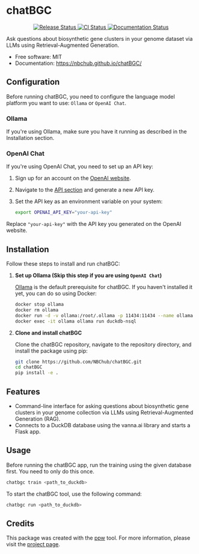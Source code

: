 # chatBGC

<p align="center">
<a href="https://pypi.python.org/pypi/chatbgc">
    <img src="https://img.shields.io/pypi/v/chatbgc.svg"
        alt = "Release Status">
</a>

<a href="https://github.com/NBChub/chatBGC/actions">
    <img src="https://github.com/NBChub/chatBGC/actions/workflows/main.yml/badge.svg?branch=release" alt="CI Status">
</a>

<a href="https://nbchub.github.io/chatBGC/">
    <img src="https://img.shields.io/website/https/nbchub.github.io/chatBGC/index.html.svg?label=docs&down_message=unavailable&up_message=available" alt="Documentation Status">
</a>

</p>

Ask questions about biosynthetic gene clusters in your genome dataset via LLMs using Retrieval-Augmented Generation.

* Free software: MIT
* Documentation: <https://nbchub.github.io/chatBGC/>

## Configuration

Before running chatBGC, you need to configure the language model platform you want to use: `Ollama` or `OpenAI Chat`.

### Ollama

If you're using Ollama, make sure you have it running as described in the Installation section.

### OpenAI Chat

If you're using OpenAI Chat, you need to set up an API key:

1. Sign up for an account on the [OpenAI website](https://www.openai.com/).
2. Navigate to the [API section](https://platform.openai.com/api-keys) and generate a new API key.
3. Set the API key as an environment variable on your system:

    ```bash
    export OPENAI_API_KEY="your-api-key"
    ```

Replace `"your-api-key"` with the API key you generated on the OpenAI website.

## Installation

Follow these steps to install and run chatBGC:

1. **Set up Ollama (Skip this step if you are using `OpenAI Chat`)**

    [Ollama](https://ollama.com/) is the default prerequisite for chatBGC. If you haven't installed it yet, you can do so using Docker:

    ```bash
    docker stop ollama
    docker rm ollama
    docker run -d -v ollama:/root/.ollama -p 11434:11434 --name ollama ollama/ollama
    docker exec -it ollama ollama run duckdb-nsql
    ```

2. **Clone and install chatBGC**

    Clone the chatBGC repository, navigate to the repository directory, and install the package using pip:

    ```bash
    git clone https://github.com/NBChub/chatBGC.git
    cd chatBGC
    pip install -e .
    ```

## Features

* Command-line interface for asking questions about biosynthetic gene clusters in your genome collection via LLMs using Retrieval-Augmented Generation (RAG).
* Connects to a DuckDB database using the vanna.ai library and starts a Flask app.

## Usage

Before running the chatBGC app, run the training using the given database first. You need to only do this once.

```bash
chatbgc train <path_to_duckdb>
```

To start the chatBGC tool, use the following command:

```bash
chatbgc run <path_to_duckdb>
```

## Credits

This package was created with the [ppw](https://zillionare.github.io/python-project-wizard) tool. For more information, please visit the [project page](https://zillionare.github.io/python-project-wizard/).
